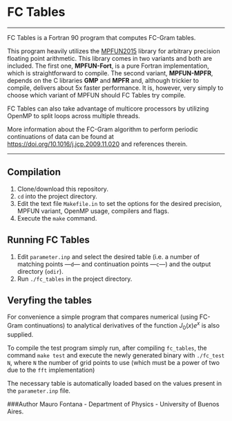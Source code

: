 # FC Tables

----
FC Tables is a Fortran 90 program that computes FC-Gram tables. 

This program heavily utilizes the [MPFUN2015](https://www.davidhbailey.com/dhbsoftware/) library for arbitrary precision floating point arithmetic. This library comes in two variants and both are included. The first one, **MPFUN-Fort**, is a pure Fortran implementation, which is straightforward to compile. The second variant, **MPFUN-MPFR**, depends on the C libraries **GMP** and **MPFR** and, although trickier to compile, delivers about 5x faster performance. It is, however, very simply to choose which variant of MPFUN should FC Tables  try compile.

FC Tables can also take advantage of multicore processors by utilizing OpenMP to split loops across multiple threads.

More information about the FC-Gram algorithm to perform periodic continuations of data can be found at https://doi.org/10.1016/j.jcp.2009.11.020 and references therein.

----
## Compilation
1. Clone/download this repository.
2. `cd` into the project directory.
3. Edit the text file `Makefile.in` to set the options for the desired precision, MPFUN variant,  OpenMP usage, compilers and flags.
4. Execute the `make` command.

## Running FC Tables

1. Edit `parameter.inp` and select the desired table (i.e. a number of matching points —`d`— and continuation points —`c`—) and the output directory (`odir`).
2. Run `./fc_tables` in the project directory.

## Veryfing the tables
For convenience a simple program that compares numerical (using FC-Gram continuations) to analytical derivatives of the function $`J_0(x)e^x`$ is also supplied. 

To compile the test program simply run, after compiling `fc_tables`, the command `make test` and execute the newly generated binary with `./fc_test N`, where `N` the number of grid points to use (which must be a power of two due to the `fft` implementation)

The necessary table is automatically loaded based on the values present in the `parameter.inp` file.


###Author
Mauro Fontana - Department of Physics - University of Buenos Aires.
